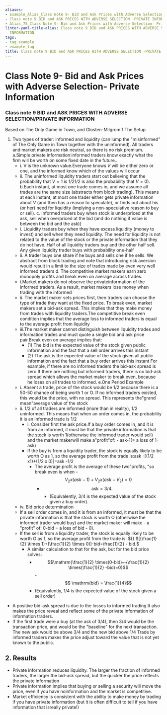 ```yaml
---
aliases:
- Example_Alias_Class Note 9- Bid and Ask Prices with Adverse Selection- Private Information
- Class note 9 BID and ASK PRICES WITH ADVERSE SELECTION -PRIVATE INFORMATION
- Alias_75_Class Note 9- Bid and Ask Prices with Adverse Selection- Private Information.md
linter-yaml-title-alias: Class note 9 BID and ASK PRICES WITH ADVERSE SELECTION -PRIVATE
  INFORMATION
tags:
- tag_example
- example_tag
title: Class note 9 BID and ASK PRICES WITH ADVERSE SELECTION -PRIVATE INFORMATION
---
```





# Class Note 9- Bid and Ask Prices with Adverse Selection- Private Information
### Class note 9 BID and ASK PRICES WITH ADVERSE SELECTION/PRIVATE INFORMATION

Based on The Only Game in Town,  and Glosten-Milgrom
1.The Setup

1. Two types of trader: informed and liquidity (can lump the "misinformed" of The Only Game in Town together with the uninformed). All traders and market makers are risk neutral,  so there is no risk premium.
a.Simple private information:informed traders know exactly what the firm will be worth on some fixed date in the future..
	- i. V is the unknown value.Everyone knows $V$ will be either zero or one,  and the informed know which of the values will occur
	- ii. The uninformed liquidity traders start out believing that the probability that $V=1$ is 1/21/2 is also the probability that $V=0$).
b.Each instant,  at most one trade comes in,  and we assume all trades are the same size (abstracts from block trading). This means at each instant,  at most one trader either gets private information about $V$ (and then has a reason to speculate),  or finds out about his (or her) need for liquidity (implying a non-speculative reason to buy or sell).
c. Informed traders buy when stock is underpriced at the ask,  sell when overpriced at the bid (and do nothing if value is between the bid and the ask))
	- i. Liquidity traders buy when they have excess liquidity (money to invest) and sell when they need liquidity. The need for liquidity is not related to the value of the stock or the private information that they do not have. Half of all liquidity traders buy and the other half sell. Any given liquidity trader buys with probability one-half
	- ii. A trader buys one share if he buys and sells one if he sells. We abstract from block trading and note that introducing risk aversion would result in a limit to the size of trades made by even very well informed traders
d. The competitive market makers earn zero monopoly profits and break even on average across trades.
	- i.Market makers do not observe the privateinformation of the informed traders. As a result,  market makers lose money when trading with the informed
	- ii. The market maker sets prices first,  then traders can choose the type of trade they want at the fixed price. To break even,  market makers set a bid-ask spread. This implies that they make money from trades with liquidity traders.The competitive break even condition implies that the average loss to informed traders is equal to the average profit from liquidity
	- iii.The market maker cannot distinguish between liquidity trades and information trades and must quote a single bid and ask price pair.Break even on average implies that:
		- (1) The bid is the expected value of the stock given public information and the fact that a sell order arrives this instant
		- (2) The ask is the expected value of the stock given all public information and the fact that a buy order arrives this instant
For example,  if there are no informed traders the bid-ask spread is zero.If there are nothing but informed traders,  there is no bid-ask spread which allows the market maker to break even,  because he loses on all trades to informed.
 e.One Period Example
	- i. Absent a trade,  price of the stock would be 1/2 because there is a 50-50 chance of being worth 1 or O. If no informed traders existed,  this would be the price,  with no spread. This represents the"grand mean"average value of the stock
	- ii. 1/2 of all traders are informed (more than in reality),  1/2 uninformed. This means that when an order comes in,  the probability it is an informed trade is 1/2
		- i. Consider first the ask price.If a buy order comes in,  and it is from an informed,  it must be that the private information is that the stock is worth 1(otherwise the informed trader would sell) and the market makerwill make a"profit"of:
				- ask-1(= a loss of 1-ask)
		- If the buy is from a liquidity trader,  the stock is equally likely to be worth O as 1,  so the average profit from the trade is:ask -[(1/2 x1)+(1/2 x 0)]=ask -1/2
			- The average profit is the average of these two"profits,  "so break even is when
				-$$V_2x(ask-1)+V_2x(ask-V_2)=0$$
				- $$\mathrm{ask}=3/4.$$
					- (Equivalently,  3/4 is the expected value of the stock given a buy order).
	- iv. Bid price determination
	- If a sell order comes in,  and it is from an informed,  it must be that the private information is that the stock is worth O (otherwise the informed trader would buy) and the market maker will make 	- a "profit" of: 0-bid = a loss of bid - 0).
	- If the sell is from a liquidity trader,  the stock is equally likely to be worth O as 1,  so the average profit from the trade is: ${} $[(\frac{1}{2} \times 1)+(\frac{1}{2} \times 0)]-bid=\frac{1}{2} - bid.$
		- A similar calculation to that for the ask,  but for the bid price solves:
			- $$\mathrm{\frac{1}{2} \times(0-bid)~+\frac{1}{2} \times(\frac{1}{2} -bid)=0}$$
			-$$ \mathrm{bid} = \frac{1}{4}$$
			- (Equivalently,  1/4 is the expected value of the stock given a sell order)
- A positive bid-ask spread is due to the losses to informed trading.It also makes the price reveal and reflect some of the private information of information traders.
- If the first trade were a buy (at the ask of 3/4),  then 3/4 would be the transaction price,  and would be the "baseline" for the next transaction. The new ask would be above 3/4 and the new bid above 1/4 Trade by informed traders makes the price adjust toward the value that is not yet known to the public.

## 2. Results
- Private information reduces liquidity. The larger the fraction of informed traders,  the larger the bid-ask spread,  but the quicker the price reflects the private information
- Private information implies that buying or selling a security will move the price,  even if you have noinformation and the market is competitive.
- Market efficiency is consistent with the ability to make money by trading if you have private information (but it is often difficult to tell if you have information that isreally private!)
